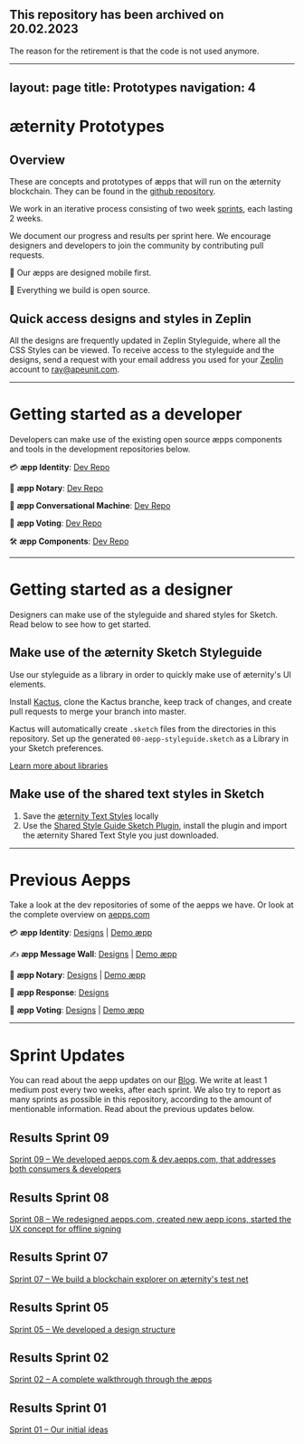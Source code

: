 ## This repository has been archived on 20.02.2023
The reason for the retirement is that the code is not used anymore.

---
layout: page
title: Prototypes
navigation: 4
---

# æternity Prototypes

## Overview
These are concepts and prototypes of æpps that will run on the æternity blockchain. They can be found in the [github repository](https://github.com/aeternity/aepp-prototypes).

We work in an iterative process consisting of two week [sprints](http://searchsoftwarequality.techtarget.com/definition/Scrum-sprint), each lasting 2 weeks.

We document our progress and results per sprint here. We encourage designers and developers to join the community by contributing pull requests.

📱 Our æpps are designed mobile first.

📖 Everything we build is open source.

## Quick access designs and styles in Zeplin
All the designs are frequently updated in Zeplin Styleguide, where all the CSS Styles can be viewed. To receive access to the styleguide and the designs, send a request with your email address you used for your [Zeplin](https://zeplin.io/) account to ray@apeunit.com.


---


# Getting started as a developer
Developers can make use of the existing open source æpps components and tools in the development repositories below.

💳 **æpp Identity**: [Dev Repo](https://github.com/aeternity/aepp-identity)

🚀 **æpp Notary**: [Dev Repo](https://github.com/aeternity/aepp-aexistence)

🙋‍ **æpp Conversational Machine**: [Dev Repo](https://github.com/aeternity/aepp-conversational-machine)

📝 **æpp Voting**: [Dev Repo](https://github.com/aeternity/aepp-voting)

🛠 **æpp Components**: [Dev Repo](https://github.com/aeternity/aepp-components)


---


# Getting started as a designer
Designers can make use of the styleguide and shared styles for Sketch. Read below to see how to get started.

## Make use of the æternity Sketch Styleguide
Use our styleguide as a library in order to quickly make use of æternity's UI elements.

Install [Kactus](https://github.com/kactus-io/kactus), clone the Kactus branche, keep track of changes, and create pull requests to merge your branch into master.

Kactus will automatically create `.sketch` files from the directories in this repository. Set up the generated `00-aepp-styleguide.sketch` as a Library in your Sketch preferences.

[Learn more about libraries](https://www.sketchapp.com/docs/libraries/adding-libraries)

## Make use of the shared text styles in Sketch
1. Save the [æternity Text Styles](00-aepp-styleguide/document.json) locally
2. Use the [Shared Style Guide Sketch Plugin](https://github.com/nilshoenson/shared-text-styles), install the plugin and import the æternity Shared Text Style you just downloaded.


---


# Previous Aepps
Take a look at the dev repositories of some of the aepps we have. Or look at the complete overview on [aepps.com](https://www.aepps.com)

💳 **æpp Identity**: [Designs](01-aepp-identity) | [Demo æpp](http://identity.aepps.com/)

✍️ **æpp Message Wall**: [Designs](02-aepp-message-wall) | [Demo æpp](https://wall.aepps.com/)

🚀 **æpp Notary**: [Designs](03-aepp-notary) | [Demo æpp](http://notary.aepps.com/)

🙋 **æpp Response**: [Designs](04-aepp-response)

📝 **æpp Voting**: [Designs](05-aepp-voting) | [Demo æpp](https://vote.aepps.com/)


---


# Sprint Updates

You can read about the aepp updates on our [Blog](https://blog.aeternity.com). We write at least 1 medium post every two weeks, after each sprint. We also try to report as many sprints as possible in this repository, according to the amount of mentionable information. Read about the previous updates below.

## Results Sprint 09
[Sprint 09 – We developed aepps.com & dev.aepps.com, that addresses both consumers & developers](sprint-09-release/main.md)

## Results Sprint 08
[Sprint 08 – We redesigned aepps.com, created new aepp icons, started the UX concept for offline signing](sprint-08-release/main.md)

## Results Sprint 07
[Sprint 07 – We build a blockchain explorer on æternity's test net](sprint-07-release/main.md)

## Results Sprint 05
[Sprint 05 – We developed a design structure](sprint-05-release/main.md)

## Results Sprint 02
[Sprint 02 – A complete walkthrough through the æpps](sprint-02-release/main.md)

## Results Sprint 01
[Sprint 01 – Our initial ideas](sprint-02-release/sprint_01/main.md)
